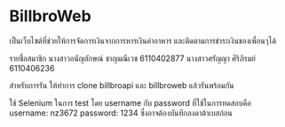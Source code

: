 # BillbroWeb

เป็นเว็บไซต์ที่ช่วยให้การจัดการเงินจากการหารเงินค่าอาหาร และติดตามการชำระเงินของเพื่อนๆได้

รายชื่อสมาชิก
นางสาวอนัญลักษณ์ ชาญมณีเวช 6110402877
นางสาวศรัญญา ศิริภิรมย์ 6110406236

สำหรับการรัน ให้ทำการ clone billbroapi และ billbroweb แล้วรันพร้อมกัน

ใช้ Selenium ในการ test โดย username กับ password ที่ใช้ในการทดสอบคือ username: nz3672 password: 1234 ซึ่งอาจต้องบันทึกลงดาต้าเบสก่อน

